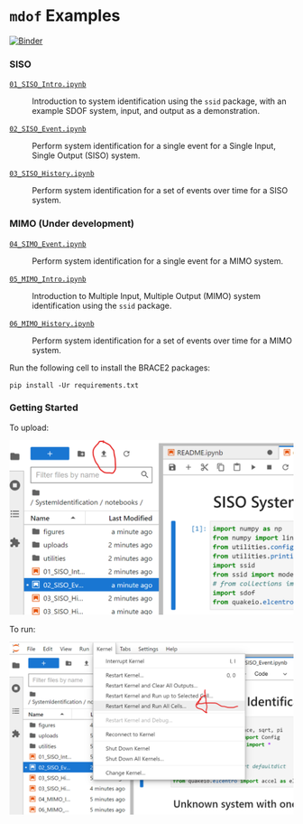 # `mdof` Examples

[![Binder](https://mybinder.org/badge_logo.svg)](https://mybinder.org/v2/gh/BRACE2/mdof/HEAD?labpath=notebooks%2FREADME.ipynb)

<h3 id="siso">SISO</h3>

<dl>
<dt><a href="01_SISO_Intro.ipynb"><code>01_SISO_Intro.ipynb</code></a></dt>
<dd><p>Introduction to system identification using the <code>ssid</code> package, with an example SDOF system, input, and output as a demonstration.</p>
</dd>
<dt><a href="02_SISO_Event.ipynb"><code>02_SISO_Event.ipynb</code></a></dt>
<dd><p>Perform system identification for a single event for a Single Input, Single Output (SISO) system.</p>
</dd>
<dt><a href="03_SISO_History.ipynb"><code>03_SISO_History.ipynb</code></a></dt>
<dd><p>Perform system identification for a set of events over time for a SISO system.</p>
</dd>
</dl>

<h3 id="mimo">MIMO (Under development)</h3>

<dl>
<dt><a href="04_SIMO_Event.ipynb"><code>04_SIMO_Event.ipynb</code></a></dt>
<dd><p>Perform system identification for a single event for a MIMO system.</p>
</dd>
<dt><a href="05_MIMO_Intro.ipynb"><code>05_MIMO_Intro.ipynb</code></a></dt>
<dd><p>Introduction to Multiple Input, Multiple Output (MIMO) system identification using the <code>ssid</code> package.</p>
</dd>
<dt><a href="06_MIMO_History.ipynb"><code>06_MIMO_History.ipynb</code></a></dt>
<dd><p>Perform system identification for a set of events over time for a MIMO system.</p>
</dd>
</dl>


Run the following cell to install the BRACE2 packages:

```shell
pip install -Ur requirements.txt
```

### Getting Started

To upload:

![Upload button](figures/uploads.png)

To run:

![Run button](figures/run_cells.png)
